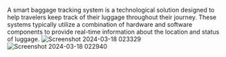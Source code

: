 A smart baggage tracking system is a technological solution designed to help travelers keep track of their luggage throughout their journey. These systems typically utilize a combination of hardware and software components to provide real-time information about the location and status of luggage.
![Screenshot 2024-03-18 023329](https://github.com/nandhitha12/smart-baggage-tracking-system/assets/163751850/8a0b79fb-7809-4e94-99b0-be593c317d31)
![Screenshot 2024-03-18 022940](https://github.com/nandhitha12/smart-baggage-tracking-system/assets/163751850/7624a670-8230-4bcd-839d-d05bc04079b1)
